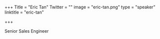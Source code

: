 +++
Title = "Eric Tan"
Twitter = ""
image = "eric-tan.png"
type = "speaker"
linktitle = "eric-tan"

+++

Senior Sales Engineer
